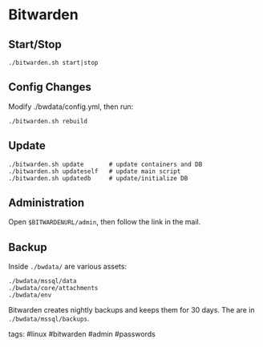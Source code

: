 # Bitwarden

## Start/Stop

```
./bitwarden.sh start|stop
```

## Config Changes

Modify ./bwdata/config.yml, then run:

```
./bitwarden.sh rebuild
```

## Update

```
./bitwarden.sh update       # update containers and DB
./bitwarden.sh updateself   # update main script
./bitwarden.sh updatedb     # update/initialize DB
```

## Administration

Open `$BITWARDENURL/admin`, then follow the link in the mail.

## Backup

Inside `./bwdata/` are various assets:

```
./bwdata/mssql/data
./bwdata/core/attachments
./bwdata/env
```

Bitwarden creates nightly backups and keeps them for 30 days. The are in `./bwdata/mssql/backups`.

tags: #linux #bitwarden #admin #passwords 
